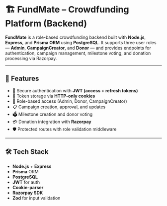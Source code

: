 # 🏗️ FundMate – Crowdfunding Platform (Backend)

**FundMate** is a role-based crowdfunding backend built with **Node.js**, **Express**, and **Prisma ORM** using **PostgreSQL**. It supports three user roles — **Admin**, **CampaignCreator**, and **Donor** — and provides endpoints for authentication, campaign management, milestone voting, and donation processing via Razorpay.

---

## 🚀 Features

- 🔐 Secure authentication with **JWT (access + refresh tokens)**
- 🍪 Token storage via **HTTP-only cookies**
- 👥 Role-based access (Admin, Donor, CampaignCreator)
- 📋 Campaign creation, approval, and updates
- 🗳️ Milestone creation and donor voting
- 💳 Donation integration with **Razorpay**
- 🛡️ Protected routes with role validation middleware

---

## 🛠️ Tech Stack

- **Node.js** + **Express**
- **Prisma** ORM
- **PostgreSQL**
- **JWT** for auth
- **Cookie-parser**
- **Razorpay SDK**
- **Zod** for input validation

